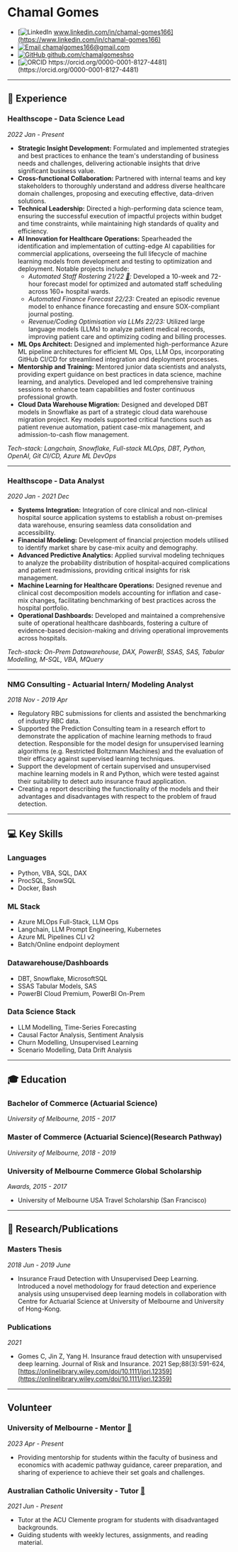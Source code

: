 # Chamal Gomes

- [![LinkedIn](https://img.icons8.com/fluency/20/000000/linkedin.png) www.linkedin.com/in/chamal-gomes166](https://www.linkedin.com/in/chamal-gomes166)
- [![Email](https://img.icons8.com/fluency/20/000000/email.png) chamalgomes166@gmail.com](mailto:chamalgomes166@gmail.com)
- [![GitHub](https://img.icons8.com/ios-filled/20/000000/github.png) github.com/chamalgomeshso](https://github.com/chamalgomeshso/)
- [![ORCID]([https://img.icons8.com/color/20/000000/orcid.png](https://upload.wikimedia.org/wikipedia/commons/thumb/0/06/ORCID_iD.svg/20px-ORCID_iD.svg.png)) https://orcid.org/0000-0001-8127-4481](https://orcid.org/0000-0001-8127-4481)

---

##  💼 Experience

### Healthscope - Data Science Lead
*2022 Jan - Present*

- **Strategic Insight Development:** Formulated and implemented strategies and best practices to enhance the team's understanding of business needs and challenges, delivering actionable insights that drive significant business value.
- **Cross-functional Collaboration:** Partnered with internal teams and key stakeholders to thoroughly understand and address diverse healthcare domain challenges, proposing and executing effective, data-driven solutions.
- **Technical Leadership:** Directed a high-performing data science team, ensuring the successful execution of impactful projects within budget and time constraints, while maintaining high standards of quality and efficiency.
- **AI Innovation for Healthcare Operations:** Spearheaded the identification and implementation of cutting-edge AI capabilities for commercial applications, overseeing the full lifecycle of machine learning models from development and testing to optimization and deployment. Notable projects include:
  - *Automated Staff Rostering 21/22 [🔗](https://www.afr.com/work-and-careers/workplace/how-bosses-are-using-gen-ai-to-work-smarter-better-20240212-p5f45g):* Developed a 10-week and 72-hour forecast model for optimized and automated staff scheduling across 160+ hospital wards.
  - *Automated Finance Forecast 22/23:* Created an episodic revenue model to enhance finance forecasting and ensure SOX-compliant journal posting.
  - *Revenue/Coding Optimisation via LLMs 22/23:* Utilized large language models (LLMs) to analyze patient medical records, improving patient care and optimizing coding and billing processes.
- **ML Ops Architect:** Designed and implemented high-performance Azure ML pipeline architectures for efficient ML Ops, LLM Ops, incorporating GitHub CI/CD for streamlined integration and deployment processes.
- **Mentorship and Training:** Mentored junior data scientists and analysts, providing expert guidance on best practices in data science, machine learning, and analytics. Developed and led comprehensive training sessions to enhance team capabilities and foster continuous professional growth.
- **Cloud Data Warehouse Migration:** Designed and developed DBT models in Snowflake as part of a strategic cloud data warehouse migration project. Key models supported critical functions such as patient revenue automation, patient case-mix management, and admission-to-cash flow management.

*Tech-stack: Langchain, Snowflake, Full-stack MLOps, DBT, Python, OpenAI, Git CI/CD, Azure ML DevOps*

---

### Healthscope - Data Analyst
*2020 Jan - 2021 Dec*

- **Systems Integration:** Integration of core clinical and non-clinical hospital source application systems to establish a robust on-premises data warehouse, ensuring seamless data consolidation and accessibility.
- **Financial Modeling:** Development of financial projection models utilised to identify market share by case-mix acuity and demography.
- **Advanced Predictive Analytics:** Applied survival modeling techniques to analyze the probability distribution of hospital-acquired complications and patient readmissions, providing critical insights for risk management.
- **Machine Learning for Healthcare Operations:** Designed revenue and clinical cost decomposition models accounting for inflation and case-mix changes, facilitating benchmarking of best practices across the hospital portfolio.
- **Operational Dashboards:** Developed and maintained a comprehensive suite of operational healthcare dashboards, fostering a culture of evidence-based decision-making and driving operational improvements across hospitals.

*Tech-stack: On-Prem Datawarehouse, DAX, PowerBI, SSAS, SAS, Tabular Modelling, M-SQL, VBA, MQuery*

---

### NMG Consulting - Actuarial Intern/ Modeling Analyst
*2018 Nov - 2019 Apr*

- Regulatory RBC submissions for clients and assisted the benchmarking of industry RBC data.
- Supported the Prediction Consulting team in a research effort to demonstrate the application of machine learning methods to fraud detection. Responsible for the model design for unsupervised learning algorithms (e.g. Restricted Boltzmann Machines) and the evaluation of their efficacy against supervised learning techniques.
- Support the development of certain supervised and unsupervised machine learning models in R and Python, which were tested against their suitability to detect auto insurance fraud application.
- Creating a report describing the functionality of the models and their advantages and disadvantages with respect to the problem of fraud detection.

---

## 💻 Key Skills

### Languages
- Python, VBA, SQL, DAX
- ProcSQL, SnowSQL
- Docker, Bash

### ML Stack
- Azure MLOps Full-Stack, LLM Ops
- Langchain, LLM Prompt Engineering, Kubernetes
- Azure ML Pipelines CLI v2
- Batch/Online endpoint deployment

### Datawarehouse/Dashboards
- DBT, Snowflake, MicrosoftSQL
- SSAS Tabular Models, SAS
- PowerBI Cloud Premium, PowerBI On-Prem

### Data Science Stack
- LLM Modelling, Time-Series Forecasting
- Causal Factor Analysis, Sentiment Analysis
- Churn Modelling, Unsupervised Learning
- Scenario Modelling, Data Drift Analysis

---

## 🎓 Education

### Bachelor of Commerce (Actuarial Science)
*University of Melbourne, 2015 - 2017*

### Master of Commerce (Actuarial Science)(Research Pathway)
*University of Melbourne, 2018 - 2019*

### University of Melbourne Commerce Global Scholarship
*Awards, 2015 - 2017*
- University of Melbourne USA Travel Scholarship (San Francisco)

---

## 🔬 Research/Publications

### Masters Thesis
*2018 Jun - 2019 June*
- Insurance Fraud Detection with Unsupervised Deep Learning. Introduced a novel methodology for fraud detection and experience analysis using unsupervised deep learning models in collaboration with Centre for Actuarial Science at University of Melbourne and University of Hong-Kong.

### Publications
*2021*
- Gomes C, Jin Z, Yang H. Insurance fraud detection with unsupervised deep learning. Journal of Risk and Insurance. 2021 Sep;88(3):591-624, [https://onlinelibrary.wiley.com/doi/10.1111/jori.12359](https://onlinelibrary.wiley.com/doi/10.1111/jori.12359)

---

## Volunteer

### University of Melbourne - Mentor [👥](https://fbe.unimelb.edu.au/bcom/career/mentoring/career-mentoring-program)
*2023 Apr - Present*
- Providing mentorship for students within the faculty of business and economics with academic pathway guidance, career preparation, and sharing of experience to achieve their set goals and challenges.

### Australian Catholic University - Tutor [👥](https://www.acu.edu.au/about-acu/community-engagement/clemente-australia)
*2021 Jun - Present*
- Tutor at the ACU Clemente program for students with disadvantaged backgrounds.
- Guiding students with weekly lectures, assignments, and reading material.
